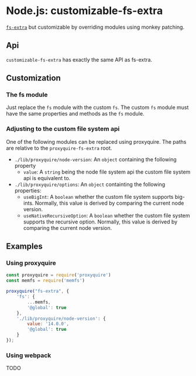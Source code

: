 Node.js: customizable-fs-extra
==============================

[`fs-extra`](https://github.com/jprichardson/node-fs-extra/) but customizable by overriding modules using monkey patching.

Api
---

`customizable-fs-extra` has exactly the same API as fs-extra.

Customization
-------------

### The fs module

Just replace the `fs` module with the custom `fs`. The custom `fs` module must have the same properties and methods as the `fs` module.

### Adjusting to the custom file system api

One of the following modules can be replaced using proxyquire. The paths are relative to the `proxyquire-fs-extra` root. 

- `./lib/proxyquire/node-version`: An `object` containing the following property
    - `value`: A `string` being the node file system api the custom file system api is equivalent to.
- `./lib/proxyquire/options`: An `object` containting the following properties:
    - `useBigInt`: A `boolean` whether the custom file system supports big-ints. Normally, this value is derived by comparing the current node version.
    - `useNativeRecursiveOption`: A `boolean` whether the custom file system supports the recursive option. Normally, this value is derived by comparing the current node version.

Examples
--------

### Using proxyquire

```js
const proxyquire = require('proxyquire')
const memfs = require('memfs')

proxyquire("fs-extra", {
    'fs': {
        ...memfs,
        '@global': true
    },
    './lib/proxyquire/node-version': {
        value: '14.0.0',
        '@global': true
    }
});
```

### Using webpack

TODO
